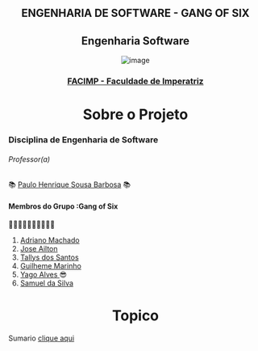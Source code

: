 

<div align="center">
  <h2>ENGENHARIA DE SOFTWARE - GANG OF SIX</h2>
</div>

<div align="center">
  <h2>Engenharia Software </h2>
  
  ![image](https://user-images.githubusercontent.com/61589386/117751503-9a5ab980-b1eb-11eb-8e98-8f2b58a28f46.png) 
  
  ### [FACIMP - Faculdade de Imperatriz](https://github.com/NT-Facimp)
</div>


  
  
<div align="center">
<h1> Sobre o Projeto </h1>
</div> 
  
 ### Disciplina de Engenharia de Software
 
 ###### *Professor(a)*
  :books: [Paulo Henrique Sousa Barbosa](https://github.com/agenteph) :books:
  


<h4>Membros do Grupo :Gang of Six </h4>👨‍💼👨‍💼👨‍💼👨‍💼👨‍💼

  1. [Adriano Machado](https://github.com/Adriano888)
  2. [Jose Ailton](https://github.com/AiltonOliver)
  3. [Tallys dos Santos](https://github.com/tllystroller)
  4. [Guilheme Marinho](https://github.com/GuilherAndrad)
  5. [Yago Alves ](https://github.com/Yago-Captain) 😎
  6. [Samuel da Silva](https://github.com/Smk3Br)
  
  
<div align="center">
<h1> Topico </h1>
</div> 

Sumario [clique aqui](https://github.com/tllystroller/Engenharia-de-Software-Gang-of-Six/wiki)
